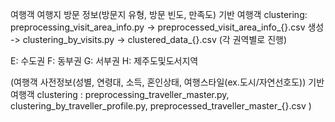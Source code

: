 여행객 여행지 방문 정보(방문지 유형, 방문 빈도, 만족도) 기반 여행객 clustering: preprocessing_visit_area_info.py -> preprocessed_visit_area_info_{}.csv 생성 -> clustering_by_visits.py -> clustered_data_{}.csv (각 권역별로 진행)

E: 수도권
F: 동부권
G: 서부권
H: 제주도및도서지역


(여행객 사전정보(성별, 연령대, 소득, 혼인상태, 여행스타일(ex.도시/자연선호도)) 기반 여행객 clustering : preprocessing_traveller_master.py, clustering_by_traveller_profile.py, preprocessed_traveller_master_{}.csv
)